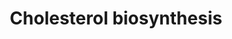 ---
annotations:
- id: PW:0000454
  parent: classic metabolic pathway
  type: Pathway Ontology
  value: cholesterol biosynthetic pathway
authors:
- M.Lieberman
- MaintBot
- N.Mantei
- Thomas
- Christine Chichester
- Egonw
- Irenemolina
- DeSl
- Eweitz
- Khanspers
citedin:
- link: PMC9329822
  title: Comparative transcriptional analysis of satellite glial cell injury response
    (2022)
- link: PMC4723140
  title: Advanced Running Performance by Genetic Predisposition in Male Dummerstorf
    Marathon Mice (DUhTP) Reveals Higher Sterol Regulatory Element-Binding Protein
    (SREBP) Related mRNA Expression in the Liver and Higher Serum Levels of Progesterone
    (2016)
- link: PMC3292902
  title: Deficiency of the lipid synthesis enzyme, DGAT1, extends longevity in mice
    (2012)
- link: 10.1016/j.neuro.2024.06.013
  title: Incomplete autophagy and increased cholesterol synthesis during neuronal
    cell death caused by a synthetic cannabinoid, CP-55,940 (2024)
- link: 10.3390/ijms25084151
  title: Comparative Screening of the Liver Gene Expression Profiles from Type 1 and
    Type 2 Diabetes Rat Models (2024)
communities: []
description: 'Cholesterol is a waxy steroid metabolite found in the cell membranes
  and transported in the blood plasma of all animals. It is an essential structural
  component of mammalian cell membranes, where it is required to establish proper
  membrane permeability and fluidity. In addition, cholesterol is an important component
  for the manufacture of bile acids, steroid hormones, and several fat-soluble vitamins.
  Cholesterol is the principal sterol synthesized by animals, but small quantities
  are synthesized in other eukaryotes, such as plants and fungi. It is almost completely
  absent among prokaryotes, which include bacteria.  Source: [Wikipedia](https://en.wikipedia.org/wiki/Cholesterol)'
last-edited: 2025-02-27
ndex: null
organisms:
- Mus musculus
redirect_from:
- /index.php/Pathway:WP103
- /instance/WP103
- /instance/WP103_r136920
revision: r136920
schema-jsonld:
- '@context': https://schema.org/
  '@id': https://wikipathways.github.io/pathways/WP103.html
  '@type': Dataset
  creator:
    '@type': Organization
    name: WikiPathways
  description: 'Cholesterol is a waxy steroid metabolite found in the cell membranes
    and transported in the blood plasma of all animals. It is an essential structural
    component of mammalian cell membranes, where it is required to establish proper
    membrane permeability and fluidity. In addition, cholesterol is an important component
    for the manufacture of bile acids, steroid hormones, and several fat-soluble vitamins.
    Cholesterol is the principal sterol synthesized by animals, but small quantities
    are synthesized in other eukaryotes, such as plants and fungi. It is almost completely
    absent among prokaryotes, which include bacteria.  Source: [Wikipedia](https://en.wikipedia.org/wiki/Cholesterol)'
  keywords:
  - (S)-2,3-Epoxysqualene
  - 7-Dehydrocholesterol
  - Acetyl-CoA
  - Cholesterol
  - Cyp51
  - Dhcr7
  - Dimethylallylpyrophosphate
  - Fdft1
  - Fdps
  - Geranyl-PP
  - Hmgcr
  - Hmgcs1
  - Idi1
  - Lanosterin
  - Lathosterol
  - Lss
  - Mevalonic acid
  - Mevalonic acid 5-pyrophosphate
  - Mevalonic acid-5P
  - Mvd
  - Mvk
  - Nsdhl
  - Pmvk
  - Sc4mol
  - Sc5d
  - Sqle
  - Squalene
  - farnesyl pyrophosphate
  - isopentenyl pyrophosphate
  license: CC0
  name: Cholesterol biosynthesis
seo: CreativeWork
title: Cholesterol biosynthesis
wpid: WP103
---